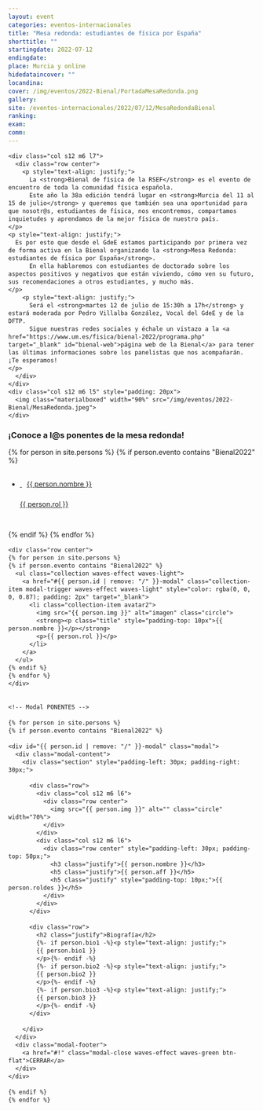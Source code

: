 ```yaml
---
layout: event
categories: eventos-internacionales
title: "Mesa redonda: estudiantes de física por España"
shorttitle: ""
startingdate: 2022-07-12
endingdate:
place: Murcia y online
hidedataincover: ""
locandina:
cover: /img/eventos/2022-Bienal/PortadaMesaRedonda.png
gallery:
site: /eventos-internacionales/2022/07/12/MesaRedondaBienal
ranking: 
exam:
comm:
---
```


<div class="section">
  <div class="row">
	  
    <div class="col s12 m6 l7">
      <div class="row center">
        <p style="text-align: justify;">
          La <strong>Bienal de física de la RSEF</strong> es el evento de encuentro de toda la comunidad física española.
          Este año la 38a edición tendrá lugar en <strong>Murcia del 11 al 15 de julio</strong> y queremos que también sea una oportunidad para que nosotr@s, estudiantes de física, nos encontremos, compartamos inquietudes y aprendamos de la mejor física de nuestro país.
	</p>
	<p style="text-align: justify;">
	  Es por esto que desde el GdeE estamos participando por primera vez de forma activa en la Bienal organizando la <strong>Mesa Redonda: estudiantes de física por España</strong>.
          En ella hablaremos con estudiantes de doctorado sobre los aspectos positivos y negativos que están viviendo, cómo ven su futuro, sus recomendaciones a otros estudiantes, y mucho más.
 	</p>
        <p style="text-align: justify;">
          Será el <strong>martes 12 de julio de 15:30h a 17h</strong> y estará moderada por Pedro Villalba González, Vocal del GdeE y de la DFTP.
          Sigue nuestras redes sociales y échale un vistazo a la <a href="https://www.um.es/fisica/bienal-2022/programa.php" target="_blank" id="bienal-web">página web de la Bienal</a> para tener las últimas informaciones sobre los panelistas que nos acompañarán. ¡Te esperamos!
	</p>
      </div>
    </div>
    <div class="col s12 m6 l5" style="padding: 20px">
      <img class="materialboxed" width="90%" src="/img/eventos/2022-Bienal/MesaRedonda.jpeg">
    </div>
	 
  </div>

	
<!-- AUTORES -->
  <div class="row"> 
    <h3 id="Autores">¡Conoce a l@s ponentes de la mesa redonda!</h3>
    <div class="row center">
    {% for person in site.persons %}
    {% if person.evento contains "Bienal2022" %}
      <ul class="collection waves-effect waves-light" style="width: 80%">
        <a href="#{{ person.id | remove: "/" }}-modal" class="collection-item modal-trigger waves-effect waves-light" style="color: rgba(0, 0, 0, 0.87); padding: 2px">
          <li class="collection-item avatar2">
            <img src="{{ person.img }}" alt="" class="circle">
            <span class="title" style="padding-left: 10px">{{ person.nombre }}</span>
            <p style="padding-top: 10px">{{ person.rol }}</p>
          </li>
        </a>
      </ul>
    {% endif %}
    {% endfor %}    
    </div>
	  
    <div class="row center">
    {% for person in site.persons %}
    {% if person.evento contains "Bienal2022" %}
      <ul class="collection waves-effect waves-light">
        <a href="#{{ person.id | remove: "/" }}-modal" class="collection-item modal-trigger waves-effect waves-light" style="color: rgba(0, 0, 0, 0.87); padding: 2px" target="_blank">
          <li class="collection-item avatar2">
            <img src="{{ person.img }}" alt="imagen" class="circle">
            <strong><p class="title" style="padding-top: 10px">{{ person.nombre }}</p></strong>
            <p>{{ person.rol }}</p>
          </li>
        </a>
      </ul>
    {% endif %}
    {% endfor %}    
    </div>
	  
	  
    <!-- Modal PONENTES -->

    {% for person in site.persons %}
    {% if person.evento contains "Bienal2022" %}

    <div id="{{ person.id | remove: "/" }}-modal" class="modal">
      <div class="modal-content">
        <div class="section" style="padding-left: 30px; padding-right: 30px;">

          <div class="row">
            <div class="col s12 m6 l6">
              <div class="row center">
                <img src="{{ person.img }}" alt="" class="circle" width="70%">
              </div>
            </div>
            <div class="col s12 m6 l6">        
              <div class="row center" style="padding-left: 30px; padding-top: 50px;">
                <h3 class="justify">{{ person.nombre }}</h3>
                <h5 class="justify">{{ person.aff }}</h5>
                <h5 class="justify" style="padding-top: 10px;">{{ person.roldes }}</h5>
              </div>
            </div>
          </div>

          <div class="row">
            <h2 class="justify">Biografía</h2>
            {%- if person.bio1 -%}<p style="text-align: justify;">
            {{ person.bio1 }}
            </p>{%- endif -%}
            {%- if person.bio2 -%}<p style="text-align: justify;">
            {{ person.bio2 }}
            </p>{%- endif -%}
            {%- if person.bio3 -%}<p style="text-align: justify;">
            {{ person.bio3 }}
            </p>{%- endif -%}
          </div>

        </div>
      </div>
      <div class="modal-footer">
        <a href="#!" class="modal-close waves-effect waves-green btn-flat">CERRAR</a>
      </div>
    </div>

    {% endif %}
    {% endfor %}
     
  </div>
</div>
     

